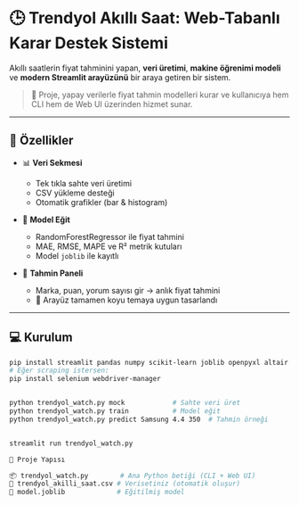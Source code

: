 # 🕒 Trendyol Akıllı Saat: Web-Tabanlı Karar Destek Sistemi

Akıllı saatlerin fiyat tahminini yapan, **veri üretimi**, **makine öğrenimi modeli** ve **modern Streamlit arayüzünü** bir araya getiren bir sistem.

> 🚀 Proje, yapay verilerle fiyat tahmin modelleri kurar ve kullanıcıya hem CLI hem de Web UI üzerinden hizmet sunar.

---

## 🚧 Özellikler

- 📊 **Veri Sekmesi**  
  - Tek tıkla sahte veri üretimi  
  - CSV yükleme desteği  
  - Otomatik grafikler (bar & histogram)

- 🤖 **Model Eğit**  
  - RandomForestRegressor ile fiyat tahmini  
  - MAE, RMSE, MAPE ve R² metrik kutuları  
  - Model `joblib` ile kayıtlı

- 🔮 **Tahmin Paneli**  
  - Marka, puan, yorum sayısı gir → anlık fiyat tahmini  
  - 🎯 Arayüz tamamen koyu temaya uygun tasarlandı

---

## 💻 Kurulum

```bash
pip install streamlit pandas numpy scikit-learn joblib openpyxl altair
# Eğer scraping istersen:
pip install selenium webdriver-manager


python trendyol_watch.py mock            # Sahte veri üret
python trendyol_watch.py train           # Model eğit
python trendyol_watch.py predict Samsung 4.4 350  # Tahmin örneği


streamlit run trendyol_watch.py

📁 Proje Yapısı

📦 trendyol_watch.py        # Ana Python betiği (CLI + Web UI)
📄 trendyol_akilli_saat.csv # Verisetiniz (otomatik oluşur)
📄 model.joblib             # Eğitilmiş model

